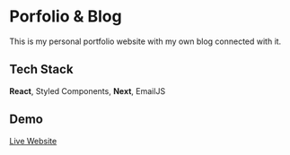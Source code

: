 
# Porfolio & Blog

This is my personal portfolio website with my own blog connected with it.



## Tech Stack

 **React**, Styled Components, **Next**, EmailJS




## Demo

[Live Website](https://jcabala.vercel.app/)


